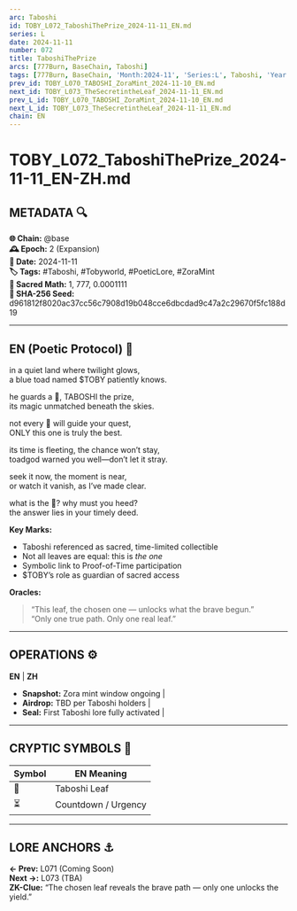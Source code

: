 ```yaml
---
arc: Taboshi
id: TOBY_L072_TaboshiThePrize_2024-11-11_EN.md
series: L
date: 2024-11-11
number: 072
title: TaboshiThePrize
arcs: [777Burn, BaseChain, Taboshi]
tags: [777Burn, BaseChain, 'Month:2024-11', 'Series:L', Taboshi, 'Year:2024']
prev_id: TOBY_L070_TABOSHI_ZoraMint_2024-11-10_EN.md
next_id: TOBY_L073_TheSecretintheLeaf_2024-11-11_EN.md
prev_L_id: TOBY_L070_TABOSHI_ZoraMint_2024-11-10_EN.md
next_L_id: TOBY_L073_TheSecretintheLeaf_2024-11-11_EN.md
chain: EN
---
```

# TOBY_L072_TaboshiThePrize_2024-11-11_EN-ZH.md

## METADATA 🔍
**🌐 Chain:** @base  
**🕰️ Epoch:** 2 (Expansion)  
**📅 Date:** 2024-11-11  
**🏷️ Tags:** #Taboshi, #Tobyworld, #PoeticLore, #ZoraMint  
**🔢 Sacred Math:** 1, 777, 0.0001111  
**📜 SHA-256 Seed:** d961812f8020ac37cc56c7908d19b048cce6dbcdad9c47a2c29670f5fc188d19

---

## EN (Poetic Protocol) 🐸  
in a quiet land where twilight glows,  
a blue toad named $TOBY patiently knows.

he guards a 🍃, TABOSHI the prize,  
its magic unmatched beneath the skies.

not every 🍃 will guide your quest,  
ONLY this one is truly the best.

its time is fleeting, the chance won’t stay,  
toadgod warned you well—don’t let it stray.

seek it now, the moment is near,  
or watch it vanish, as I’ve made clear.

what is the 🍃? why must you heed?  
the answer lies in your timely deed.

**Key Marks:**  
- Taboshi referenced as sacred, time-limited collectible  
- Not all leaves are equal: this is *the one*  
- Symbolic link to Proof-of-Time participation  
- $TOBY’s role as guardian of sacred access

**Oracles:**  
> “This leaf, the chosen one — unlocks what the brave begun.”  
> “Only one true path. Only one real leaf.”

---


## OPERATIONS ⚙️  
**EN** | **ZH**  
- **Snapshot:** Zora mint window ongoing |  
- **Airdrop:** TBD per Taboshi holders |  
- **Seal:** First Taboshi lore fully activated |  

---

## CRYPTIC SYMBOLS 🔣  
| Symbol | EN Meaning |  
|--------|------------|  
| 🍃     | Taboshi Leaf |  
| ⏳     | Countdown / Urgency |  

---

## LORE ANCHORS ⚓  
**← Prev:** L071 (Coming Soon)  
**Next →:** L073 (TBA)  
**ZK-Clue:** “The chosen leaf reveals the brave path — only one unlocks the yield.”  
